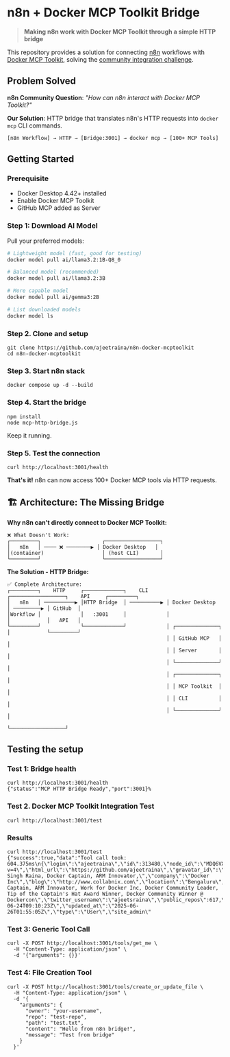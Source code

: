 # n8n + Docker MCP Toolkit Bridge

> **Making n8n work with Docker MCP Toolkit through a simple HTTP bridge**

This repository provides a solution for connecting [n8n](https://n8n.io) workflows with [Docker MCP Toolkit](https://docs.docker.com/ai/mcp-catalog-and-toolkit/toolkit/), solving the [community integration challenge](https://community.n8n.io/t/n8n-interact-with-docker-mcp-toolkit/135733).

## Problem Solved

**n8n Community Question**: *"How can n8n interact with Docker MCP Toolkit?"*

**Our Solution**: HTTP bridge that translates n8n's HTTP requests into `docker mcp` CLI commands.

```
[n8n Workflow] → HTTP → [Bridge:3001] → docker mcp → [100+ MCP Tools]
```

## Getting Started

### Prerequisite

- Docker Desktop 4.42+ installed
- Enable Docker MCP Toolkit
- GitHub MCP added as Server

### Step 1: Download AI Model

Pull your preferred models:

```bash
# Lightweight model (fast, good for testing)
docker model pull ai/llama3.2:1B-Q8_0

# Balanced model (recommended)
docker model pull ai/llama3.2:3B

# More capable model
docker model pull ai/gemma3:2B

# List downloaded models
docker model ls
```


### Step 2. Clone and setup


```
git clone https://github.com/ajeetraina/n8n-docker-mcptoolkit
cd n8n-docker-mcptoolkit
```

### Step 3. Start n8n stack

```
docker compose up -d --build
```


### Step 4. Start the bridge

```
npm install
node mcp-http-bridge.js
```

Keep it running.


### Step 5. Test the connection

```
curl http://localhost:3001/health
```

**That's it!** n8n can now access 100+ Docker MCP tools via HTTP requests.


## 🏗️ Architecture: The Missing Bridge

**Why n8n can't directly connect to Docker MCP Toolkit:**

```
❌ What Doesn't Work:
┌─────────┐                    ┌──────────────────┐
│   n8n   │ ──── ❌ ────────▶ │ Docker Desktop   │
│(container)                   │ (host CLI)       │
└─────────┘                    └──────────────────┘
```

**The Solution - HTTP Bridge:**

```
✅ Complete Architecture:
┌─────────┐    HTTP     ┌─────────────┐    CLI      ┌──────────────────┐    API     ┌─────────┐
│   n8n   │ ──────────▶ │HTTP Bridge  │ ──────────▶ │ Docker Desktop   │ ─────────▶ │ GitHub  │
│Workflow │             │   :3001     │             │                  │            │   API   │
└─────────┘             └─────────────┘             │ ┌──────────────┐ │            └─────────┘
                                                    │ │ GitHub MCP   │ │
                                                    │ │ Server       │ │
                                                    │ └──────────────┘ │
                                                    │ ┌──────────────┐ │
                                                    │ │ MCP Toolkit  │ │
                                                    │ │ CLI          │ │
                                                    │ └──────────────┘ │
                                                    └──────────────────┘
```


## Testing the setup

### Test 1: Bridge health

```
curl http://localhost:3001/health
{"status":"MCP HTTP Bridge Ready","port":3001}%
```

### Test 2. Docker MCP Toolkit Integration Test

```
curl http://localhost:3001/test
```

### Results

```
curl http://localhost:3001/test
{"success":true,"data":"Tool call took: 604.375ms\n{\"login\":\"ajeetraina\",\"id\":313480,\"node_id\":\"MDQ6VXNlcjMxMzQ4MA==\",\"avatar_url\":\"https://avatars.githubusercontent.com/u/313480?v=4\",\"html_url\":\"https://github.com/ajeetraina\",\"gravatar_id\":\"\",\"name\":\"Ajeet Singh Raina, Docker Captain, ARM Innovator,\",\"company\":\"Docker Inc\",\"blog\":\"http://www.collabnix.com\",\"location\":\"Bengaluru\",\"email\":\"ajeetraina@gmail.com\",\"hireable\":true,\"bio\":\"Docker Captain, ARM Innovator, Work for Docker Inc, Docker Community Leader, Tip of the Captain's Hat Award Winner, Docker Community Winner @ Dockercon\",\"twitter_username\":\"ajeetsraina\",\"public_repos\":617,\"public_gists\":186,\"followers\":906,\"following\":10,\"created_at\":\"2010-06-24T09:10:23Z\",\"updated_at\":\"2025-06-26T01:55:05Z\",\"type\":\"User\",\"site_admin\"
```

### Test 3: Generic Tool Call

```
curl -X POST http://localhost:3001/tools/get_me \
  -H "Content-Type: application/json" \
  -d '{"arguments": {}}'
```

### Test 4: File Creation Tool

```
curl -X POST http://localhost:3001/tools/create_or_update_file \
  -H "Content-Type: application/json" \
  -d '{
    "arguments": {
      "owner": "your-username",
      "repo": "test-repo", 
      "path": "test.txt",
      "content": "Hello from n8n bridge!",
      "message": "Test from bridge"
    }
  }'
```

